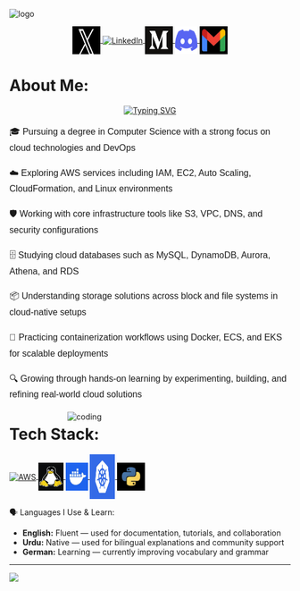 ![logo](https://media.licdn.com/dms/image/v2/C5616AQG376JraamXZQ/profile-displaybackgroundimage-shrink_200_800/profile-displaybackgroundimage-shrink_200_800/0/1625149958627?e=2147483647&v=beta&t=pooJGjQzYl1QMwNsevOWHoptI_kzYAe4Q4LGAAKvid0)
<p align="center">
  <a href="https://x.com/umairrrahmaddd" target="_blank">
    <img align="center" src="https://raw.githubusercontent.com/umairrahmadd/umairrahmadd/main/X.jpg" alt="X" height="50" width="50" />
  </a>
  <a href="https://www.linkedin.com/in/umair-ahmad-8b86b436a" target="_blank">
    <img align="center" src="https://raw.githubusercontent.com/rahuldkjain/github-profile-readme-generator/master/src/images/icons/Social/linked-in-alt.svg" alt="LinkedIn" height="40" width="30" />
  </a>
  <a href="https://medium.com/@umairiqrar20" target="_blank">
    <img align="center" src="https://raw.githubusercontent.com/umairrahmadd/umairrahmadd/main/medium.png" alt="Medium" height="50" width="50" />
  </a>
  <a href="https://discordapp.com/users/1328400471395794965" target="_blank">
    <img align="center" src="https://github.com/umairrahmadd/umairrahmadd/blob/main/discordd.png?raw=true" alt="Discord" height="50" width="40" />
  </a>
  <a href="mailto:umairrahmadd@gmail.com" target="_blank">
    <img align="center" src="https://github.com/umairrahmadd/umairrahmadd/blob/main/gmaill.png?raw=true" alt="Gmail" height="50" width="50" />
  </a>
</p>

# About Me:
<div align="center">
  <a href="https://git.io/typing-svg">
    <img src="https://readme-typing-svg.herokuapp.com?font=Source+code+pro&pause=1000&color=9C99F7&width=435&lines=Hi!+I+am+Umair+Ahmad;A+Cloud+Enthusiast+%26+DevOps+Explorer;+Engineering+the+Cloud+with+AWS" alt="Typing SVG" />
  </a>
</div>
<div style="font-family: Arial, sans-serif; line-height: 1.8; font-size: 16px;">

  <p>🎓 Pursuing a degree in Computer Science with a strong focus on cloud technologies and DevOps</p>
  <p>☁️ Exploring AWS services including IAM, EC2, Auto Scaling, CloudFormation, and Linux environments</p>
  <p>🛡️ Working with core infrastructure tools like S3, VPC, DNS, and security configurations</p>
  <p>🗄️ Studying cloud databases such as MySQL, DynamoDB, Aurora, Athena, and RDS</p>
  <p>📦 Understanding storage solutions across block and file systems in cloud-native setups</p>
  <p>🐳 Practicing containerization workflows using Docker, ECS, and EKS for scalable deployments</p>
  <p>🔍 Growing through hands-on learning by experimenting, building, and refining real-world cloud solutions</p>
</div>


<img align="right" alt="coding" width="400" src="https://camo.githubusercontent.com/90022a125b3f48a86347377fd23a07de09f4af96ca6d032ab3dd00acbfebe0a9/68747470733a2f2f70726f6772616d696e672d676966732e76657263656c2e6170702f" />



# Tech Stack:
<a href="https://github.com/umairrahmadd/umairrahmadd/blob/main/aws-logo-icon.avif" target="_blank">
  <img align="center" src="https://github.com/umairrahmadd/umairrahmadd/raw/refs/heads/main/aws-logo-icon.avif" alt="AWS" height="50" width="40" />
</a>
<a href="https://github.com/umairrahmadd/umairrahmadd/blob/main/linux.jpg" target="_blank">
  <img align="center" src="https://github.com/umairrahmadd/umairrahmadd/raw/main/linux.jpg" alt="Linux" height="50" width="45" />
</a>
<a href="https://github.com/umairrahmadd/umairrahmadd/blob/main/docker.jpg" target="_blank">
  <img align="center" src="https://github.com/umairrahmadd/umairrahmadd/raw/main/docker.jpg" alt="Docker" height="50" width="40" />
</a>
<a href="https://github.com/umairrahmadd/umairrahmadd/blob/main/kubernetes.webp" target="_blank">
  <img align="center" src="https://github.com/umairrahmadd/umairrahmadd/raw/main/kubernetes.webp" alt="Kubernetes" height="80" width="45" />
</a>
<a href="https://github.com/umairrahmadd/umairrahmadd/blob/main/Python.jpg" target="_blank">
  <img align="center" src="https://github.com/umairrahmadd/umairrahmadd/raw/main/Python.jpg" alt="Python" height="50" width="50" />
</a>


 🗣️ Languages I Use & Learn:

<ul>
  <li><strong> English:</strong> Fluent — used for documentation, tutorials, and collaboration</li>
  <li><strong> Urdu:</strong> Native — used for bilingual explanations and community support</li>
  <li><strong> German:</strong> Learning — currently improving vocabulary and grammar</li>
</ul>


---
[![](https://visitcount.itsvg.in/api?id=umairrahmadd&icon=7&color=4)](https://visitcount.itsvg.in)


